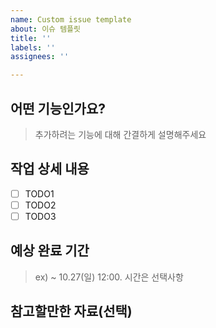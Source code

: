 ```yaml
---
name: Custom issue template
about: 이슈 템플릿
title: ''
labels: ''
assignees: ''

---
```


## 어떤 기능인가요?

> 추가하려는 기능에 대해 간결하게 설명해주세요

## 작업 상세 내용

- [ ] TODO1
- [ ] TODO2
- [ ] TODO3

## 예상 완료 기간
> ex) ~ 10.27(일) 12:00. 시간은 선택사항

## 참고할만한 자료(선택)
